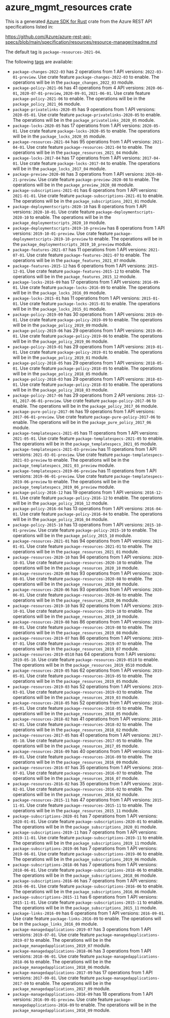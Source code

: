 # azure_mgmt_resources crate

This is a generated [Azure SDK for Rust](https://github.com/Azure/azure-sdk-for-rust) crate from the Azure REST API specifications listed in:

https://github.com/Azure/azure-rest-api-specs/blob/main/specification/resources/resource-manager/readme.md

The default tag is `package-resources-2021-04`.

The following [tags](https://github.com/Azure/azure-sdk-for-rust/blob/main/services/tags.md) are available:

- `package-changes-2022-03` has 2 operations from 1 API versions: `2022-03-01-preview`. Use crate feature `package-changes-2022-03` to enable. The operations will be in the `package_changes_2022_03` module.
- `package-policy-2021-06` has 41 operations from 4 API versions: `2020-06-01`, `2020-07-01-preview`, `2020-09-01`, `2021-06-01`. Use crate feature `package-policy-2021-06` to enable. The operations will be in the `package_policy_2021_06` module.
- `package-privatelinks-2020-05` has 9 operations from 1 API versions: `2020-05-01`. Use crate feature `package-privatelinks-2020-05` to enable. The operations will be in the `package_privatelinks_2020_05` module.
- `package-locks-2020-05` has 17 operations from 1 API versions: `2020-05-01`. Use crate feature `package-locks-2020-05` to enable. The operations will be in the `package_locks_2020_05` module.
- `package-resources-2021-04` has 95 operations from 1 API versions: `2021-04-01`. Use crate feature `package-resources-2021-04` to enable. The operations will be in the `package_resources_2021_04` module.
- `package-locks-2017-04` has 17 operations from 1 API versions: `2017-04-01`. Use crate feature `package-locks-2017-04` to enable. The operations will be in the `package_locks_2017_04` module.
- `package-preview-2020-08` has 3 operations from 1 API versions: `2020-08-21-preview`. Use crate feature `package-preview-2020-08` to enable. The operations will be in the `package_preview_2020_08` module.
- `package-subscriptions-2021-01` has 6 operations from 1 API versions: `2021-01-01`. Use crate feature `package-subscriptions-2021-01` to enable. The operations will be in the `package_subscriptions_2021_01` module.
- `package-deploymentscripts-2020-10` has 8 operations from 1 API versions: `2020-10-01`. Use crate feature `package-deploymentscripts-2020-10` to enable. The operations will be in the `package_deploymentscripts_2020_10` module.
- `package-deploymentscripts-2019-10-preview` has 8 operations from 1 API versions: `2019-10-01-preview`. Use crate feature `package-deploymentscripts-2019-10-preview` to enable. The operations will be in the `package_deploymentscripts_2019_10_preview` module.
- `package-features-2021-07` has 11 operations from 1 API versions: `2021-07-01`. Use crate feature `package-features-2021-07` to enable. The operations will be in the `package_features_2021_07` module.
- `package-features-2015-12` has 6 operations from 1 API versions: `2015-12-01`. Use crate feature `package-features-2015-12` to enable. The operations will be in the `package_features_2015_12` module.
- `package-locks-2016-09` has 17 operations from 1 API versions: `2016-09-01`. Use crate feature `package-locks-2016-09` to enable. The operations will be in the `package_locks_2016_09` module.
- `package-locks-2015-01` has 11 operations from 1 API versions: `2015-01-01`. Use crate feature `package-locks-2015-01` to enable. The operations will be in the `package_locks_2015_01` module.
- `package-policy-2019-09` has 30 operations from 1 API versions: `2019-09-01`. Use crate feature `package-policy-2019-09` to enable. The operations will be in the `package_policy_2019_09` module.
- `package-policy-2019-06` has 29 operations from 1 API versions: `2019-06-01`. Use crate feature `package-policy-2019-06` to enable. The operations will be in the `package_policy_2019_06` module.
- `package-policy-2019-01` has 29 operations from 1 API versions: `2019-01-01`. Use crate feature `package-policy-2019-01` to enable. The operations will be in the `package_policy_2019_01` module.
- `package-policy-2018-05` has 29 operations from 1 API versions: `2018-05-01`. Use crate feature `package-policy-2018-05` to enable. The operations will be in the `package_policy_2018_05` module.
- `package-policy-2018-03` has 29 operations from 1 API versions: `2018-03-01`. Use crate feature `package-policy-2018-03` to enable. The operations will be in the `package_policy_2018_03` module.
- `package-policy-2017-06` has 29 operations from 2 API versions: `2016-12-01`, `2017-06-01-preview`. Use crate feature `package-policy-2017-06` to enable. The operations will be in the `package_policy_2017_06` module.
- `package-pure-policy-2017-06` has 19 operations from 1 API versions: `2017-06-01-preview`. Use crate feature `package-pure-policy-2017-06` to enable. The operations will be in the `package_pure_policy_2017_06` module.
- `package-templatespecs-2021-05` has 11 operations from 1 API versions: `2021-05-01`. Use crate feature `package-templatespecs-2021-05` to enable. The operations will be in the `package_templatespecs_2021_05` module.
- `package-templatespecs-2021-03-preview` has 11 operations from 1 API versions: `2021-03-01-preview`. Use crate feature `package-templatespecs-2021-03-preview` to enable. The operations will be in the `package_templatespecs_2021_03_preview` module.
- `package-templatespecs-2019-06-preview` has 11 operations from 1 API versions: `2019-06-01-preview`. Use crate feature `package-templatespecs-2019-06-preview` to enable. The operations will be in the `package_templatespecs_2019_06_preview` module.
- `package-policy-2016-12` has 19 operations from 1 API versions: `2016-12-01`. Use crate feature `package-policy-2016-12` to enable. The operations will be in the `package_policy_2016_12` module.
- `package-policy-2016-04` has 13 operations from 1 API versions: `2016-04-01`. Use crate feature `package-policy-2016-04` to enable. The operations will be in the `package_policy_2016_04` module.
- `package-policy-2015-10` has 13 operations from 1 API versions: `2015-10-01-preview`. Use crate feature `package-policy-2015-10` to enable. The operations will be in the `package_policy_2015_10` module.
- `package-resources-2021-01` has 94 operations from 1 API versions: `2021-01-01`. Use crate feature `package-resources-2021-01` to enable. The operations will be in the `package_resources_2021_01` module.
- `package-resources-2020-10` has 94 operations from 1 API versions: `2020-10-01`. Use crate feature `package-resources-2020-10` to enable. The operations will be in the `package_resources_2020_10` module.
- `package-resources-2020-08` has 93 operations from 1 API versions: `2020-08-01`. Use crate feature `package-resources-2020-08` to enable. The operations will be in the `package_resources_2020_08` module.
- `package-resources-2020-06` has 93 operations from 1 API versions: `2020-06-01`. Use crate feature `package-resources-2020-06` to enable. The operations will be in the `package_resources_2020_06` module.
- `package-resources-2019-10` has 92 operations from 1 API versions: `2019-10-01`. Use crate feature `package-resources-2019-10` to enable. The operations will be in the `package_resources_2019_10` module.
- `package-resources-2019-08` has 86 operations from 1 API versions: `2019-08-01`. Use crate feature `package-resources-2019-08` to enable. The operations will be in the `package_resources_2019_08` module.
- `package-resources-2019-07` has 86 operations from 1 API versions: `2019-07-01`. Use crate feature `package-resources-2019-07` to enable. The operations will be in the `package_resources_2019_07` module.
- `package-resources-2019-0510` has 64 operations from 1 API versions: `2019-05-10`. Use crate feature `package-resources-2019-0510` to enable. The operations will be in the `package_resources_2019_0510` module.
- `package-resources-2019-05` has 62 operations from 1 API versions: `2019-05-01`. Use crate feature `package-resources-2019-05` to enable. The operations will be in the `package_resources_2019_05` module.
- `package-resources-2019-03` has 52 operations from 1 API versions: `2019-03-01`. Use crate feature `package-resources-2019-03` to enable. The operations will be in the `package_resources_2019_03` module.
- `package-resources-2018-05` has 52 operations from 1 API versions: `2018-05-01`. Use crate feature `package-resources-2018-05` to enable. The operations will be in the `package_resources_2018_05` module.
- `package-resources-2018-02` has 41 operations from 1 API versions: `2018-02-01`. Use crate feature `package-resources-2018-02` to enable. The operations will be in the `package_resources_2018_02` module.
- `package-resources-2017-05` has 41 operations from 1 API versions: `2017-05-10`. Use crate feature `package-resources-2017-05` to enable. The operations will be in the `package_resources_2017_05` module.
- `package-resources-2016-09` has 40 operations from 1 API versions: `2016-09-01`. Use crate feature `package-resources-2016-09` to enable. The operations will be in the `package_resources_2016_09` module.
- `package-resources-2016-07` has 35 operations from 1 API versions: `2016-07-01`. Use crate feature `package-resources-2016-07` to enable. The operations will be in the `package_resources_2016_07` module.
- `package-resources-2016-02` has 35 operations from 1 API versions: `2016-02-01`. Use crate feature `package-resources-2016-02` to enable. The operations will be in the `package_resources_2016_02` module.
- `package-resources-2015-11` has 47 operations from 1 API versions: `2015-11-01`. Use crate feature `package-resources-2015-11` to enable. The operations will be in the `package_resources_2015_11` module.
- `package-subscriptions-2020-01` has 7 operations from 1 API versions: `2020-01-01`. Use crate feature `package-subscriptions-2020-01` to enable. The operations will be in the `package_subscriptions_2020_01` module.
- `package-subscriptions-2019-11` has 7 operations from 1 API versions: `2019-11-01`. Use crate feature `package-subscriptions-2019-11` to enable. The operations will be in the `package_subscriptions_2019_11` module.
- `package-subscriptions-2019-06` has 7 operations from 1 API versions: `2019-06-01`. Use crate feature `package-subscriptions-2019-06` to enable. The operations will be in the `package_subscriptions_2019_06` module.
- `package-subscriptions-2018-06` has 7 operations from 1 API versions: `2018-06-01`. Use crate feature `package-subscriptions-2018-06` to enable. The operations will be in the `package_subscriptions_2018_06` module.
- `package-subscriptions-2016-06` has 7 operations from 1 API versions: `2016-06-01`. Use crate feature `package-subscriptions-2016-06` to enable. The operations will be in the `package_subscriptions_2016_06` module.
- `package-subscriptions-2015-11` has 6 operations from 1 API versions: `2015-11-01`. Use crate feature `package-subscriptions-2015-11` to enable. The operations will be in the `package_subscriptions_2015_11` module.
- `package-links-2016-09` has 6 operations from 1 API versions: `2016-09-01`. Use crate feature `package-links-2016-09` to enable. The operations will be in the `package_links_2016_09` module.
- `package-managedapplications-2019-07` has 3 operations from 1 API versions: `2019-07-01`. Use crate feature `package-managedapplications-2019-07` to enable. The operations will be in the `package_managedapplications_2019_07` module.
- `package-managedapplications-2018-06` has 3 operations from 1 API versions: `2018-06-01`. Use crate feature `package-managedapplications-2018-06` to enable. The operations will be in the `package_managedapplications_2018_06` module.
- `package-managedapplications-2017-09` has 17 operations from 1 API versions: `2017-09-01`. Use crate feature `package-managedapplications-2017-09` to enable. The operations will be in the `package_managedapplications_2017_09` module.
- `package-managedapplications-2016-09` has 18 operations from 1 API versions: `2016-09-01-preview`. Use crate feature `package-managedapplications-2016-09` to enable. The operations will be in the `package_managedapplications_2016_09` module.